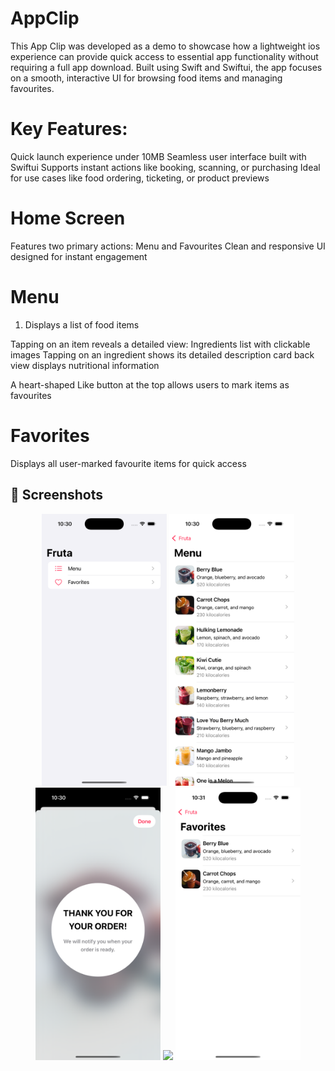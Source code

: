 # AppClip

This App Clip was developed as a demo to showcase how a lightweight ios experience can provide quick access to essential app functionality without requiring a full app download. Built using Swift and Swiftui, the app focuses on a smooth, interactive UI for browsing food items and managing favourites.

# Key Features:

Quick launch experience under 10MB
Seamless user interface built with Swiftui
Supports instant actions like booking, scanning, or purchasing
Ideal for use cases like food ordering, ticketing, or product previews

# Home Screen
Features two primary actions: Menu and Favourites
Clean and responsive UI designed for instant engagement

# Menu
1. Displays a list of food items

  Tapping on an item reveals a detailed view:
  Ingredients list with clickable images
  Tapping on an ingredient shows its detailed description
  card back view displays nutritional information

A heart-shaped Like button at the top allows users to mark items as favourites

# Favorites
Displays all user-marked favourite items for quick access

## 📸 Screenshots

<p align="center">
  <img src="assets/Screenshot1.png" width="200"/>
  <img src="assets/Screenshot2.png" width="200"/>
  <img src="assets/Screenshot3.png" width="200"/>
  <img src="assets/Screenshot4.png" width="200"/>
  <img src="assets/Screenshot5.png" width="200"/>
</p>


